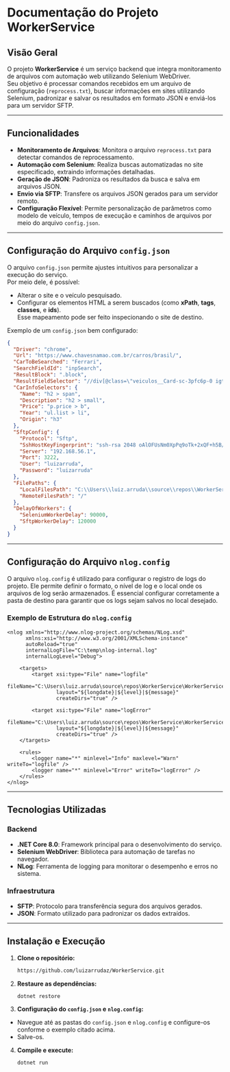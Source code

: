 # Documentação do Projeto WorkerService

## **Visão Geral**
O projeto **WorkerService** é um serviço backend que integra monitoramento de arquivos com automação web utilizando Selenium WebDriver.  
Seu objetivo é processar comandos recebidos em um arquivo de configuração (`reprocess.txt`), buscar informações em sites utilizando Selenium, padronizar e salvar os resultados em formato JSON e enviá-los para um servidor SFTP.

---

## **Funcionalidades**
- **Monitoramento de Arquivos**: Monitora o arquivo `reprocess.txt` para detectar comandos de reprocessamento.
- **Automação com Selenium**: Realiza buscas automatizadas no site especificado, extraindo informações detalhadas.
- **Geração de JSON**: Padroniza os resultados da busca e salva em arquivos JSON.
- **Envio via SFTP**: Transfere os arquivos JSON gerados para um servidor remoto.
- **Configuração Flexível**: Permite personalização de parâmetros como modelo de veículo, tempos de execução e caminhos de arquivos por meio do arquivo `config.json`.

---

## **Configuração do Arquivo `config.json`**
O arquivo `config.json` permite ajustes intuitivos para personalizar a execução do serviço.  
Por meio dele, é possível:
- Alterar o site e o veículo pesquisado.
- Configurar os elementos HTML a serem buscados (como **xPath**, **tags**, **classes**, e **ids**).  
Esse mapeamento pode ser feito inspecionando o site de destino.

Exemplo de um `config.json` bem configurado:
```json
{
  "Driver": "chrome",
  "Url": "https://www.chavesnamao.com.br/carros/brasil/",
  "CarToBeSearched": "Ferrari",
  "SearchFieldId": "inpSearch",
  "ResultBlock": ".block",
  "ResultFieldSelector": "//div[@class=\"veiculos__Card-sc-3pfc6p-0 igtaVV   \"]",
  "CarInfoSelectors": {
    "Name": "h2 > span",
    "Description": "h2 > small",
    "Price": "p.price > b",
    "Year": "ul.list > li",
    "Origin": "h3"
  },
  "SftpConfig": {
    "Protocol": "Sftp",
    "SshHostKeyFingerprint": "ssh-rsa 2048 oAlOFUsNm0XpPq9oTk+2xQF+h5B/zmjWLKyleBgofC8",
    "Server": "192.168.56.1",
    "Port": 3222,
    "User": "luizarruda",
    "Password": "luizarruda"
  },
  "FilePaths": {
    "LocalFilesPath": "C:\\Users\\luiz.arruda\\source\\repos\\WorkerService\\WorkerService\\bin\\Debug\\net8.0\\archivesJson",
    "RemoteFilesPath": "/"
  },
  "DelayOfWorkers": {
    "SeleniumWorkerDelay": 90000,
    "SftpWorkerDelay": 120000
  }
}
```

---

## **Configuração do Arquivo `nlog.config`**

O arquivo `nlog.config` é utilizado para configurar o registro de logs do projeto. Ele permite definir o formato, o nível de log e o local onde os arquivos de log serão armazenados. É essencial configurar corretamente a pasta de destino para garantir que os logs sejam salvos no local desejado.

### **Exemplo de Estrutura do `nlog.config`**
```
<nlog xmlns="http://www.nlog-project.org/schemas/NLog.xsd"
      xmlns:xsi="http://www.w3.org/2001/XMLSchema-instance"
      autoReload="true"
      internalLogFile="C:\temp\nlog-internal.log"
      internalLogLevel="Debug">

	<targets>
		<target xsi:type="File" name="logfile"
                fileName="C:\Users\luiz.arruda\source\repos\WorkerService\WorkerService\Logs\log.log"
                layout="${longdate}|${level}|${message}"
                createDirs="true" />

		<target xsi:type="File" name="logError"
                fileName="C:\Users\luiz.arruda\source\repos\WorkerService\WorkerService\Logs\logError.log"
                layout="${longdate}|${level}|${message}"
                createDirs="true" />
	</targets>

	<rules>
		<logger name="*" minlevel="Info" maxlevel="Warn" writeTo="logfile" />
		<logger name="*" minlevel="Error" writeTo="logError" />
	</rules>
</nlog>
```

---

## **Tecnologias Utilizadas**
### **Backend**
- **.NET Core 8.0**: Framework principal para o desenvolvimento do serviço.
- **Selenium WebDriver**: Biblioteca para automação de tarefas no navegador.
- **NLog**: Ferramenta de logging para monitorar o desempenho e erros no sistema.

### **Infraestrutura**
- **SFTP**: Protocolo para transferência segura dos arquivos gerados.
- **JSON**: Formato utilizado para padronizar os dados extraídos.

---

## **Instalação e Execução**
1. **Clone o repositório:**
   ```bash
   https://github.com/luizarrudaz/WorkerService.git
   ```
2. **Restaure as dependências:**
   ```bash
   dotnet restore
   ```
3. **Configuração do `config.json` e `nlog.config`:**
- Navegue até as pastas do `config.json` e `nlog.config` e configure-os conforme o exemplo citado acima.
- Salve-os.
  
4. **Compile e execute:**
   ```bash
   dotnet run
   ```
